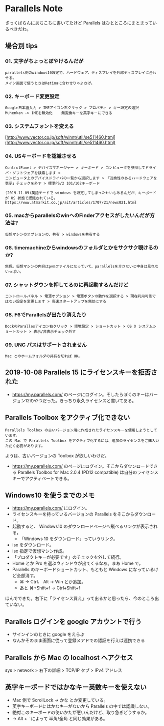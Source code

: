 
Parallels Note
===

ざっくばらんにあちこちに書いてたけど Parallels はひとところにまとまっているべきだわ。

## 場合別 tips

### 01. 文字がちょっとぼやけるんだが

    parallels側のwindows10設定で、ハードウェア、ディスプレイを外部ディスプレイに合わせる。
    メイン画面で使うときはRetinaに合わせりゃよさげ。

### 02. キーボード変更設定
    
    Google日本語入力 > IMEアイコン右クリック > プロパティ > キー設定の選択
    Muhenkan -> IMEを無効化    無変換キーを英字キーにできる

### 03. システムフォントを変える

[http://www.vector.co.jp/soft/winnt/util/se511460.html](http://www.vector.co.jp/soft/winnt/util/se511460.html)

### 04. USキーボードを認識させる

    ControlPanel > デバイスマネージャー > キーボード > コンピュータを参照してドライバ・ソフトウェアを検索します >
    コンピュータ上のデバイスドライバの一覧から選択します > 「互換性のあるハードウェアを表示」チェックを外す > 標準PS/2 101/102キーボード

    (2019-11-09)英語モードで windows を設定してしまったせいもあるんだが、キーボードが US 状態で認識されている。
    https://www.atmarkit.co.jp/ait/articles/1707/21/news021.html


### 05. macからparallelsのwinへのFinderアクセスがしたいんだが方法は?

    仮想マシンのオプションの、共有 > windowsを共有する

### 06. timemachineからwindowsのフォルダとかをサクサク覗けるのか?

    無理。仮想マシンの内容はpvmファイルになっていて、parallelsを介さないと中身は見れないっぽい。

### 07. シャットダウンを押してるのに再起動するんだけど

    コントロールパネル > 電源オプション > 電源ボタンの動作を選択する > 現在利用可能ではない設定を変更します > 高速スタートアップを無効にする

### 08. F6でParallelsが出たり消えたり

    DockのParallesアイコン右クリック > 環境設定 > ショートカット > OS X システムショートカット > 表示/非表示チェック外す

### 09. UNC パスはサポートされません

    Mac とのホームフォルダの共有を切れば OK。


## 2019-10-08 Parallels 15 にライセンスキーを拒否された

- https://my.parallels.com/ のページにログイン。そしたらぼくのキーはバージョン12のやつだった。きっちり永久ライセンスと書いてある。


## Parallels Toolbox をアクティブ化できない

```plaintext
Parallels Toolbox の古いバージョン用に作成されたライセンスキーを使用しようとしています。
この Mac で Parallels Toolbox をアクティブ化するには、追加のライセンスをご購入いただく必要があります。
```

ようは、古いバージョンの Toolbox が欲しいわけだ。

- https://my.parallels.com/ のページにログイン。そこからダウンロードできる Parallels Toolbox for Mac 2.0.4 (PD12 compatible) は自分のライセンスキーでアクティベートできる。


## Windows10 を使うまでのメモ

- https://my.parallels.com/ にログイン。
- ライセンスキーを持っているバージョンの Parallels をそこからダウンロード。
- 起動すると、 Windows10 のダウンロードページへ飛べるリンクが表示される。
    - 「Windows 10 をダウンロード」っていうリンク。
- iso をダウンロード。
- iso 指定で仮想マシン作成。
- 「プロダクトキーが必要です」のチェックを外して続行。
- Home とか Pro を選ぶウィンドウが出てくるなあ。まあ Home で。
- Paralells のキーボードショートカット、もともと Windows になっているけど全部消す。
    - ⌘ -> Ctrl、 Alt -> Win とか追加。
    - あと ⌘+Shift+f -> Ctrl+Shift+f 

ほんでできた。右下に「ライセンス買え」って出るかと思ったら、今のところ出ていない。


## Parallels ログインを google アカウントで行う

- サインインのときに google をえらぶ
- なんかそのまま画面に従って登録メアドでの認証を行えば連携できる

## Parallels から Mac の localhost へアクセス

sys > network > 右下の詳細 > TCP/IP タブ > IPv4 アドレス

## 英字キーボードではかなキー英数キーを使えない

- Mac 側で ScrollLock -> かな とか変更している。
- 英字キーボードにはかなキーがないから Parallels の中では認識しない。
- 絶対このキーボードの使いかたが悪いんだけど、取り急ぎどうするか。
- -> Alt + \` によって 半角/全角 と同じ効果がある。
